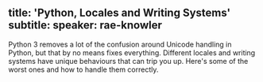 title: 'Python, Locales and Writing Systems'
subtitle:
speaker: rae-knowler
---
Python 3 removes a lot of the confusion around Unicode handling in Python, but that by no means fixes everything. Different locales and writing systems have unique behaviours that can trip you up. Here's some of the worst ones and how to handle them correctly.
